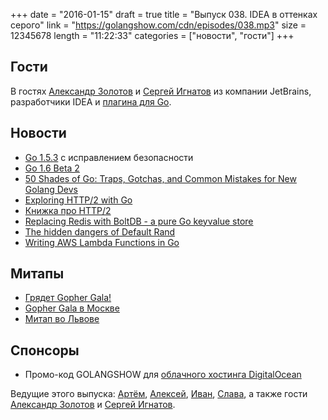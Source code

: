 +++
date = "2016-01-15"
draft = true
title = "Выпуск 038. IDEA в оттенках серого"
link = "https://golangshow.com/cdn/episodes/038.mp3"
size = 12345678
length = "11:22:33"
categories = ["новости", "гости"]
+++

## Гости
В гостях [Александр Золотов](https://github.com/zolotov) и [Сергей Игнатов](https://github.com/ignatov)
из компании JetBrains, разработчики IDEA и [плагина для Go](https://github.com/go-lang-plugin-org/go-lang-idea-plugin).

## Новости
- [Go 1.5.3](https://groups.google.com/forum/#!topic/golang-announce/MEATuOi_ei4) с исправлением безопасности
- [Go 1.6 Beta 2](https://groups.google.com/forum/#!topic/golang-nuts/DUwMjOWLA6s)
- [50 Shades of Go: Traps, Gotchas, and Common Mistakes for New Golang Devs](http://devs.cloudimmunity.com/gotchas-and-common-mistakes-in-go-golang/)
- [Exploring HTTP/2 with Go](https://www.youtube.com/watch?v=3IHJ6gJHITw)
- [Книжка про HTTP/2](http://daniel.haxx.se/http2/)
- [Replacing Redis with BoltDB - a pure Go keyvalue store](https://www.specto.io/replacing-redis-with-boltdb-a-pure-go-keyvalue-store/)
- [The hidden dangers of Default Rand](http://blog.sgmansfield.com/2016/01/the-hidden-dangers-of-default-rand/)
- [Writing AWS Lambda Functions in Go](http://jacopodaeli.com/writing-aws-lambda-functions-in-go/)

## Митапы
- [Грядет Gopher Gala!](http://gophergala.com/)
- [Gopher Gala в Москве](http://www.meetup.com/Golang-Moscow/events/227824052/)
- [Митап во Львове](http://www.meetup.com/Lviv-Golang-Group/events/227453083/)

## Спонсоры
- Промо-код GOLANGSHOW для [облачного хостинга DigitalOcean](https://www.digitalocean.com/?utm_campaign=golangshow&utm_medium=podcast&refcode=63eedb038a3e)

Ведущие этого выпуска: [Артём](https://twitter.com/miolini), [Алексей](https://twitter.com/paaleksey),
[Иван](https://twitter.com/idanyliuk), [Слава](https://twitter.com/m0sth8), а также гости
[Александр Золотов](https://github.com/zolotov) и [Сергей Игнатов](https://github.com/ignatov).
